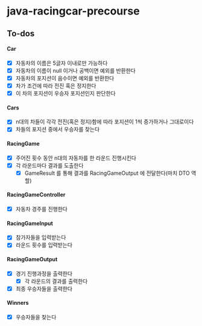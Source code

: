 # java-racingcar-precourse

## To-dos

#### Car
- [x] 자동차의 이름은 5글자 이내로만 가능하다
- [x] 자동차의 이름이 null 이거나 공백이면 예외를 반환한다
- [x] 자동차의 포지션이 음수이면 예외를 반환한다
- [x] 차가 조건에 따라 전진 혹은 정지한다
- [x] 이 차의 포지션이 우승자 포지션인지 판단한다

#### Cars
- [x] n대의 차들이 각각 전진(혹은 정지)함에 따라 포지션이 1씩 증가하거나 그대로이다
- [x] 차들의 포지션 중에서 우승자를 찾는다

#### RacingGame
- [x] 주어진 횟수 동안 n대의 자동차를 한 라운드 진행시킨다
- [x] 각 라운드마다 결과를 도출한다
  - [x] GameResult 를 통해 결과를 RacingGameOutput 에 전달한다(마치 DTO 역할)

#### RacingGameController
- [x] 자동차 경주를 진행한다

#### RacingGameInput
- [x] 참가자들을 입력받는다
- [x] 라운드 횟수를 입력받는다

#### RacingGameOutput
- [x] 경기 진행과정을 출력한다
  - [x] 각 라운드의 결과를 출력한다
- [x] 최종 우승자들을 출력한다

#### Winners
- [x] 우승자들을 찾는다
